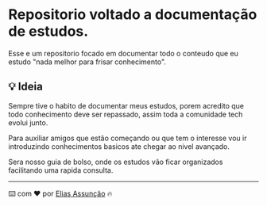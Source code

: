# Repositorio voltado a documentação de estudos.

Esse e um repositorio focado em documentar todo o conteudo que eu estudo "nada melhor para frisar conhecimento". 

## 💡 Ideia

Sempre tive o habito de documentar meus estudos, porem acredito que todo conhecimento deve ser repassado, assim toda a comunidade tech evolui junto.

Para auxiliar amigos que estão começando ou que tem o interesse vou ir introduzindo conhecimentos basicos ate chegar ao nivel avançado.

Sera nosso guia de bolso, onde os estudos vão ficar organizados facilitando uma rapida consulta.


---
⌨️ com ❤️ por [Elias Assunção](https://github.com/Hooligam) 🔥
